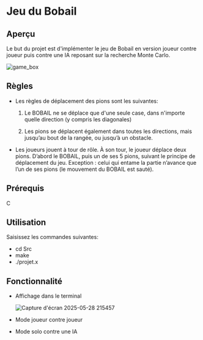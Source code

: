 
# Jeu du Bobail

## Aperçu 
Le but du projet est d'implémenter le jeu de Bobail en version joueur contre joueur puis contre une IA reposant sur la recherche Monte Carlo. 

![game_box](https://github.com/user-attachments/assets/f35618ce-83c2-4034-bbb5-5d75bd64ae13)

## Règles

 - Les règles de déplacement des pions sont les suivantes:
     1. Le BOBAIL ne se déplace que 
d'une seule case, dans 
n'importe quelle direction (y 
compris les diagonales)

    2. Les pions se déplacent 
également dans toutes les 
directions, mais jusqu’au bout 
de la rangée, ou jusqu’à un 
obstacle.

- Les joueurs jouent à tour de rôle. À son tour, le joueur déplace deux 
pions. D’abord le BOBAIL, puis un de ses 5 pions, suivant le principe 
de déplacement du jeu. 
Exception : celui qui entame la partie n’avance que l’un de ses pions 
(le mouvement du BOBAIL est sauté).

## Prérequis
C

## Utilisation
Saisissez les commandes suivantes:

- cd Src
- make
- ./projet.x 


## Fonctionnalité 
- Affichage dans le terminal
  
  ![Capture d'écran 2025-05-28 215457](https://github.com/user-attachments/assets/e711b9ba-2958-4565-8724-4ba21834b599)
  
- Mode joueur contre joueur
- Mode solo contre une IA






